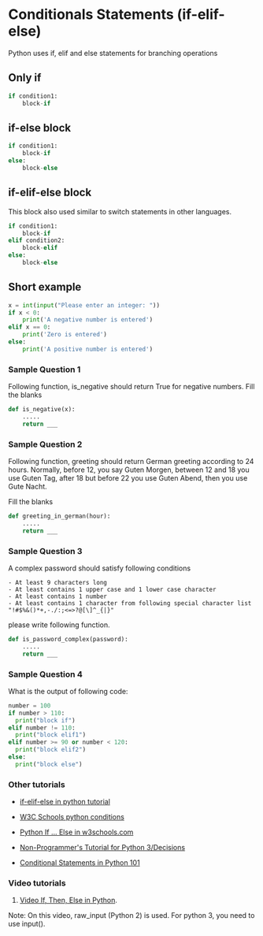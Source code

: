 # Conditionals Statements (if-elif-else)


Python uses if, elif and else statements for branching operations

## Only if

```python
if condition1:
	block-if

```


## if-else block

```python
if condition1:
	block-if
else:
	block-else
```


## if-elif-else block 

This block also used similar to switch statements in other languages.

```python
if condition1:
	block-if
elif condition2:
	block-elif
else:
	block-else
```




## Short example


```python
x = int(input("Please enter an integer: "))
if x < 0:
    print('A negative number is entered')
elif x == 0:
    print('Zero is entered')
else:
    print('A positive number is entered')
```



### Sample Question 1

Following function, is_negative should return True for negative numbers. 
Fill the blanks

```python
def is_negative(x):
	.....
    return ___
```


### Sample Question 2

Following function, greeting should return German greeting according to 24 hours.
Normally, before 12, you say Guten Morgen, between 12 and 18 you use Guten Tag, after 18 but before 22 you use Guten Abend, then you use Gute Nacht.

Fill the blanks

```python
def greeting_in_german(hour):
	.....
    return ___
```

### Sample Question 3

A complex password should satisfy following conditions

	- At least 9 characters long
	- At least contains 1 upper case and 1 lower case character
	- At least contains 1 number
	- At least contains 1 character from following special character list "!#$%&()*+,-./:;<=>?@[\]^_{|}"

please write following function.

```python
def is_password_complex(password):
	.....
    return ___
```


### Sample Question 4

What is the output of following code:

```python
number = 100
if number > 110: 
  print("block if")
elif number != 110:
  print("block elif1")
elif number >= 90 or number < 120:
  print("block elif2")
else:
  print("block else")
```



### Other tutorials

- [if-elif-else in python tutorial](https://docs.python.org/3/tutorial/controlflow.html#if-statements)


- [W3C Schools python conditions](https://www.w3schools.com/python/python_conditions.asp)

- [Python If ... Else in w3schools.com](https://www.w3schools.com/python/python_conditions.asp)

- [Non-Programmer's Tutorial for Python 3/Decisions](https://en.wikibooks.org/wiki/Non-Programmer%27s_Tutorial_for_Python_3/Decisions)

- [Conditional Statements in Python 101](https://python101.pythonlibrary.org/chapter4_conditionals.html)


### Video tutorials

1. [Video If, Then, Else in Python](https://www.youtube.com/watch?v=f4KOjWS_KZs).

Note: On this video, raw_input (Python 2) is used. For python 3, you need to use input().



